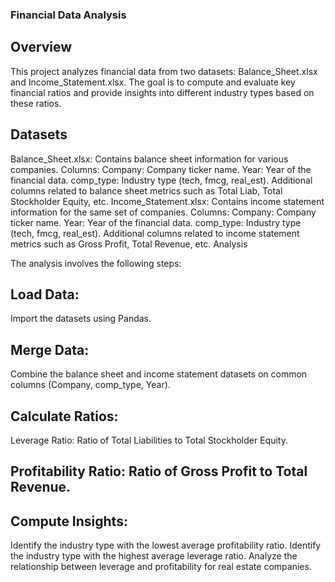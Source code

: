 ### Financial Data Analysis

## Overview

This project analyzes financial data from two datasets: Balance_Sheet.xlsx and Income_Statement.xlsx. The goal is to compute and evaluate key financial ratios and provide insights into different industry types based on these ratios.

## Datasets
Balance_Sheet.xlsx: Contains balance sheet information for various companies.
Columns:
Company: Company ticker name.
Year: Year of the financial data.
comp_type: Industry type (tech, fmcg, real_est).
Additional columns related to balance sheet metrics such as Total Liab, Total Stockholder Equity, etc.
Income_Statement.xlsx: Contains income statement information for the same set of companies.
Columns:
Company: Company ticker name.
Year: Year of the financial data.
comp_type: Industry type (tech, fmcg, real_est).
Additional columns related to income statement metrics such as Gross Profit, Total Revenue, etc.
Analysis

The analysis involves the following steps:

## Load Data:
Import the datasets using Pandas.
## Merge Data:
Combine the balance sheet and income statement datasets on common columns (Company, comp_type, Year).
## Calculate Ratios:
Leverage Ratio: Ratio of Total Liabilities to Total Stockholder Equity.
## Profitability Ratio: Ratio of Gross Profit to Total Revenue.
## Compute Insights:
Identify the industry type with the lowest average profitability ratio.
Identify the industry type with the highest average leverage ratio.
Analyze the relationship between leverage and profitability for real estate companies.

